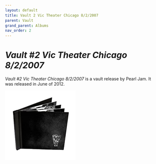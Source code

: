 ```yaml
---
layout: default
title: Vault 2 Vic Theater Chicago 8/2/2007
parent: Vault
grand_parent: Albums
nav_order: 2
---
```


# *Vault #2 Vic Theater Chicago 8/2/2007*

*Vault #2 Vic Theater Chicago 8/2/2007* is a vault release by Pearl Jam. It was released in June of 2012.

<img src="/assets/album-images/vault/vault2-cover.png" alt="Vault #2 album cover" width="233" height="230"> 
